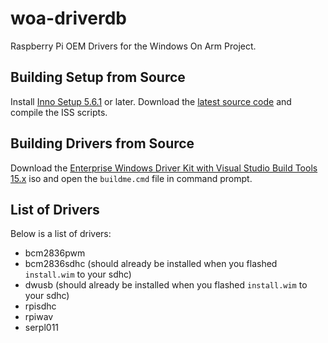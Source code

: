 # woa-driverdb

Raspberry Pi OEM Drivers for the Windows On Arm Project.

## Building Setup from Source

Install <a href="http://jrsoftware.org/download.php/is.exe?site=1">Inno Setup 5.6.1</a> or later. Download the <a href="https://github.com/sparrdrem/woa-driverdb/archive/master.zip">latest source code</a> and compile the ISS scripts.

## Building Drivers from Source

Download the <a href="https://developer.microsoft.com/en-us/windows/hardware/license-terms-EWDK">Enterprise Windows Driver Kit with Visual Studio Build Tools 15.x</a> iso and open the `buildme.cmd` file in command prompt.

## List of Drivers

Below is a list of drivers:

* bcm2836pwm
* bcm2836sdhc (should already be installed when you flashed `install.wim` to your sdhc)
* dwusb (should already be installed when you flashed `install.wim` to your sdhc)
* rpisdhc
* rpiwav
* serpl011
